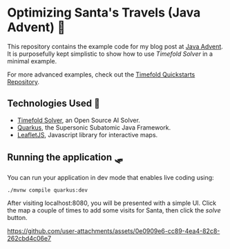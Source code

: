 # Optimizing Santa's Travels (Java Advent) 🎅

This repository contains the example code for my blog post at [Java Advent](https://www.javaadvent.com/).
It is purposefully kept simplistic to show how to use *Timefold Solver* in a minimal example.

For more advanced examples, check out the [Timefold Quickstarts Repository](https://github.com/TimefoldAI/timefold-quickstarts).

## Technologies Used 🎄

- [Timefold Solver](https://docs.timefold.ai/timefold-solver/latest/introduction), an Open Source AI Solver.
- [Quarkus](https://quarkus.io/), the Supersonic Subatomic Java Framework.
- [LeafletJS](https://leafletjs.com/), Javascript library for interactive maps.

## Running the application 🛷
You can run your application in dev mode that enables live coding using:

```shell script
./mvnw compile quarkus:dev
```

After visiting localhost:8080, you will be presented with a simple UI.
Click the map a couple of times to add some visits for Santa, then click the _solve_ button.

https://github.com/user-attachments/assets/0e0909e6-cc89-4ea4-82c8-262cbd4c06e7



